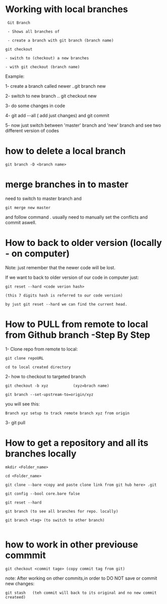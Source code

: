 # Working with local branches

```
 Git Branch

 - Shows all branches of

 - create a branch with git branch (branch name)

```

```
git checkout

- switch to (checkout) a new branches

- with git checkout (branch name)

```

Example:

1- create a branch called newer ..git branch new

2- switch to new branch .. git checkout new

3- do some changes in code

4- git add --all ( add just changes) and git commit

5- now just switch between 'master' branch and 'new' branch and see two different version of codes

# how to delete a local branch

```
git branch -D <branch name>

```

# merge branches in to master

need to switch to master branch and

```
git merge new master
```
and follow command . usually need to manually set the conflicts and commit aswell.


# How to back to older version (locally - on computer)

Note: just remember that the newer code will be lost.

If we want to back to older version of our code in computer just:

```
git reset --hard <code verion hash>     

(this 7 digits hash is referred to our code version)

by just git reset --hard we can find the current head.

```


# How to PULL from remote to local from  Github branch -Step By Step

1- Clone repo from remote to local:

```
git clone repoURL

cd to local created directory

```

2- how to checkout to targeted branch

```
git checkout -b xyz           (xyz=brach name)

```
```
git branch --set-upstream-to=origin/xyz
```
you will see this:

```
Branch xyz setup to track remote branch xyz from origin
```
3- git pull

# How to get a repository and all its branches locally

```
mkdir <Folder_name>

cd <Folder_name>

git clone --bare <copy and paste clone link from git hub here> .git

git config --bool core.bare false

git reset --hard

git branch (to see all branches for repo. locally)

git branch <tag> (to switch to other branch)


```
# how to work in other previouse commmit

```
git checkout <commit tage> (copy commit tag from git)

```
note: After working on other commits,in order to DO NOT  save or commit new changes:

```
git stash   (teh commit will back to its original and no new commit createed)

```